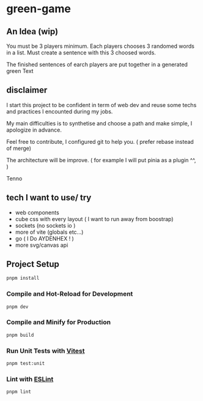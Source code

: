 # green-game

## An Idea (wip)

You must be 3 players minimum.
Each players chooses 3  randomed words in a list.
Must create a sentence with this 3 choosed words.

The finished sentences of earch players are put together in a generated green Text

## disclaimer

I start this project to be confident in term of web dev and reuse some techs and practices I encounted during my jobs.

My main difficulties is to synthetise and choose a path and make simple, I apologize in advance.

Feel free to contribute, I configured git to help you.
( prefer rebase instead of merge)

The architecture will be improve.
(
    for example I will put pinia as a plugin ^^,
)

Tenno 

## tech I want to use/ try

- web components
- cube css with every layout ( I want to run away from boostrap)
- sockets (no sockets io )
- more of vite (globals etc...)
- go ( I Do AYDENHEX ! )
- more svg/canvas api

## Project Setup

```sh
pnpm install
```

### Compile and Hot-Reload for Development

```sh
pnpm dev
```

### Compile and Minify for Production

```sh
pnpm build
```

### Run Unit Tests with [Vitest](https://vitest.dev/)

```sh
pnpm test:unit
```

### Lint with [ESLint](https://eslint.org/)

```sh
pnpm lint
```
